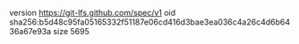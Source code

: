 version https://git-lfs.github.com/spec/v1
oid sha256:b5d48c95fa05165332f51187e06cd416d3bae3ea036c4a26c4d6b6436a67e93a
size 5695
